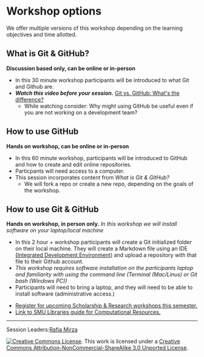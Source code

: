 # Workshop options
We offer multiple versions of this workshop depending on the learning objectives and time allotted.
  
## What is Git & GitHub?  
**Discussion based only, can be online or in-person**
- In this 30 minute workshop participants will be introduced to what Git and Github are. 
- ***Watch this video before your session.***
 [Git vs. GitHub: What's the difference?](https://www.youtube-nocookie.com/embed/wpISo9TNjfU)
  * While watching consider: Why might using GitHub be useful even if you are not working on a development team?

## How to use GitHub 
**Hands on workshop, can be online or in-person**
- In this 60 minute workshop, participants will be introduced to GitHub and how to create and edit online repositories.
- Particpants will need access to a computer.
- This session incorporates content from *What is Git & GitHub?*
  - We will fork a repo or create a new repo, depending on the goals of the workshop.

## How to use Git & GitHub 
**Hands on workshop, in person only.**
*In this workshop we will *install software* on your laptop/local machine*
- In this 2 hour + workshop participants will create a Git initialized folder on their local machine. They will create a Markdown file using an IDE [(Integrated Development Environment)](https://www.codecademy.com/article/what-is-an-ide) and upload a repository with that file to their Github account. 
- *This workshop requires software installation on the participants laptop and familiarity with using the command line (Terminal (Mac/Linus) or Git bash (Windows PC))*
- Participants will need to bring a laptop, and they will need to be able to install software (administrative access.)


* [Register for upcoming Scholarship & Research workshops this semester.](https://libcal.smu.edu/calendar/?cid=-1&t=g&d=0000-00-00&cal=-1&ct=55599&inc=0)
* [Link to SMU Libraries guide for Computational Resources.](https://guides.smu.edu/computationalskills)
-----
Session Leaders:[Rafia Mirza](http://guides.smu.edu/prf.php?account_id=142826/)


[![Creative Commons License](https://licensebuttons.net/l/by-nc-sa/3.0/88x31.png)](https://creativecommons.org/licenses/by-nc-sa/3.0/). This work is licensed under a <a rel="license" href="http://creativecommons.org/licenses/by-nc-sa/3.0/">Creative Commons Attribution-NonCommercial-ShareAlike 3.0 Unported License</a>.


